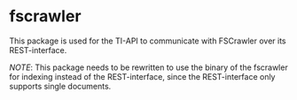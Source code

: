 # fscrawler

This package is used for the TI-API to communicate with FSCrawler over its REST-interface.

_NOTE_: This package needs to be rewritten to use the binary of the fscrawler for indexing instead of the REST-interface, since the REST-interface only supports single documents.